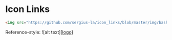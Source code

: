 # Icon Links

[logo]: https://github.com/sergius-la/icon_links/blob/master/img/bash.png "Logo Title Text 2"

<!-- ![Krer](<img src="https://github.com/sergius-la/icon_links/blob/master/img/bash.png" width="28" height="28">) -->

```html
<img src="https://github.com/sergius-la/icon_links/blob/master/img/bash.png" width="28" height="28"> Bash
```
Reference-style: 
![alt text][[logo](https://github.com/sergius-la/icon_links/blob/master/img/bash.png)]